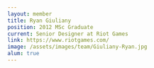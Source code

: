 ```yaml
---
layout: member
title: Ryan Giuliany
position: 2012 MSc Graduate
current: Senior Designer at Riot Games
link: https://www.riotgames.com/
image: /assets/images/team/Giuliany-Ryan.jpg
alum: true
---
```

